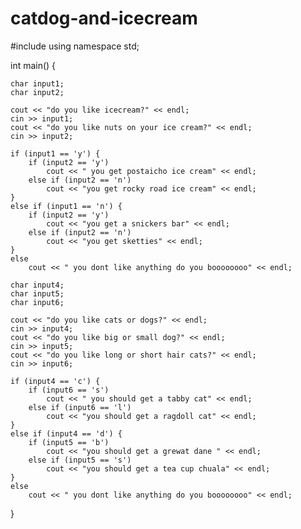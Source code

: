 # catdog-and-icecream
#include<iostream>
using namespace std;

int main() {


	char input1;
	char input2;

	cout << "do you like icecream?" << endl;
	cin >> input1;
	cout << "do you like nuts on your ice cream?" << endl;
	cin >> input2;
	
	if (input1 == 'y') {
		if (input2 == 'y')
			cout << " you get postaicho ice cream" << endl;
		else if (input2 == 'n')
			cout << "you get rocky road ice cream" << endl;
	}
	else if (input1 == 'n') {
		if (input2 == 'y')
			cout << "you get a snickers bar" << endl;
		else if (input2 == 'n')
			cout << "you get sketties" << endl;
	}
	else
		cout << " you dont like anything do you boooooooo" << endl;

	char input4;
	char input5;
	char input6;

	cout << "do you like cats or dogs?" << endl;
	cin >> input4;
	cout << "do you like big or small dog?" << endl;
	cin >> input5;
	cout << "do you like long or short hair cats?" << endl;
	cin >> input6;
	
	if (input4 == 'c') {
		if (input6 == 's')
			cout << " you should get a tabby cat" << endl;
		else if (input6 == 'l')
			cout << "you should get a ragdoll cat" << endl;
	}
	else if (input4 == 'd') {
		if (input5 == 'b')
			cout << "you should get a grewat dane " << endl;
		else if (input5 == 's')
			cout << "you should get a tea cup chuala" << endl;
	}
	else
		cout << " you dont like anything do you boooooooo" << endl;






}
